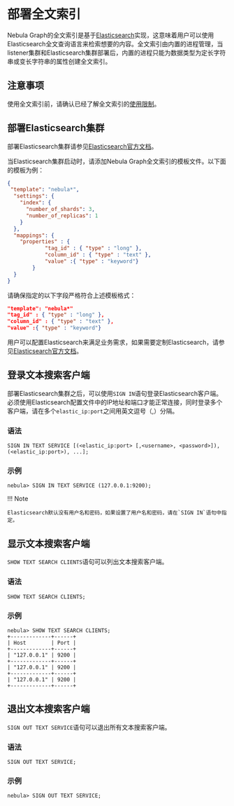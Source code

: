 # 部署全文索引

Nebula Graph的全文索引是基于[Elasticsearch](https://en.wikipedia.org/wiki/Elasticsearch)实现，这意味着用户可以使用Elasticsearch全文查询语言来检索想要的内容。全文索引由内置的进程管理，当listener集群和Elasticsearch集群部署后，内置的进程只能为数据类型为定长字符串或变长字符串的属性创建全文索引。

## 注意事项

使用全文索引前，请确认已经了解全文索引的[使用限制](../../4.deployment-and-installation/6.deploy-text-based-index/1.text-based-index-restrictions.md)。

## 部署Elasticsearch集群

部署Elasticsearch集群请参见[Elasticsearch官方文档](https://www.elastic.co/guide/en/cloud-on-k8s/current/k8s-deploy-elasticsearch.html)。

当Elasticsearch集群启动时，请添加Nebula Graph全文索引的模板文件。以下面的模板为例：

```json
{
 "template": "nebula*",
  "settings": {
    "index": {
      "number_of_shards": 3,
      "number_of_replicas": 1
    }
  },
  "mappings": {
    "properties" : {
            "tag_id" : { "type" : "long" },
            "column_id" : { "type" : "text" },
            "value" :{ "type" : "keyword"}
        }
  }
}
```

请确保指定的以下字段严格符合上述模板格式：

```json
"template": "nebula*"
"tag_id" : { "type" : "long" },
"column_id" : { "type" : "text" },
"value" :{ "type" : "keyword"}
```

用户可以配置Elasticsearch来满足业务需求，如果需要定制Elasticsearch，请参见[Elasticsearch官方文档](https://www.elastic.co/guide/en/elasticsearch/reference/current/settings.html)。

## 登录文本搜索客户端

部署Elasticsearch集群之后，可以使用`SIGN IN`语句登录Elasticsearch客户端。必须使用Elasticsearch配置文件中的IP地址和端口才能正常连接，同时登录多个客户端，请在多个`elastic_ip:port`之间用英文逗号（,）分隔。

### 语法

```ngql
SIGN IN TEXT SERVICE [(<elastic_ip:port> [,<username>, <password>]), (<elastic_ip:port>), ...];
```

### 示例

```ngql
nebula> SIGN IN TEXT SERVICE (127.0.0.1:9200);
```

!!! Note

    Elasticsearch默认没有用户名和密码，如果设置了用户名和密码，请在`SIGN IN`语句中指定。

## 显示文本搜索客户端

`SHOW TEXT SEARCH CLIENTS`语句可以列出文本搜索客户端。

### 语法

```ngql
SHOW TEXT SEARCH CLIENTS;
```

### 示例

```ngql
nebula> SHOW TEXT SEARCH CLIENTS;
+-------------+------+
| Host        | Port |
+-------------+------+
| "127.0.0.1" | 9200 |
+-------------+------+
| "127.0.0.1" | 9200 |
+-------------+------+
| "127.0.0.1" | 9200 |
+-------------+------+
```

## 退出文本搜索客户端

`SIGN OUT TEXT SERVICE`语句可以退出所有文本搜索客户端。

### 语法

```ngql
SIGN OUT TEXT SERVICE;
```

### 示例

```ngql
nebula> SIGN OUT TEXT SERVICE;
```